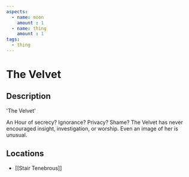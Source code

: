 ```yaml
---
aspects: 
  - name: moon
    amount : 1
  - name: thing
    amount : 1
tags:
  - thing
---
```


# The Velvet

## Description
'The Velvet'

An Hour of secrecy? Ignorance? Privacy? Shame? The Velvet has never encouraged insight, investigation, or worship. Even an image of her is unusual.
## Locations
- [[Stair Tenebrous]]